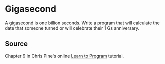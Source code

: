 # Gigasecond

A gigasecond is one billion seconds. Write a program that will calculate the
date that someone turned or will celebrate their 1 Gs anniversary.

## Source
Chapter 9 in Chris Pine's online [Learn to Program](http://pine.fm/LearnToProgram/?Chapter=09) tutorial.

